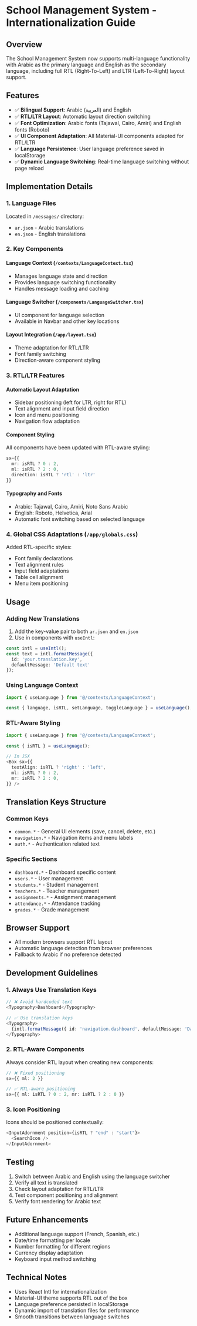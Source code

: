 # School Management System - Internationalization Guide

## Overview
The School Management System now supports multi-language functionality with Arabic as the primary language and English as the secondary language, including full RTL (Right-To-Left) and LTR (Left-To-Right) layout support.

## Features
- ✅ **Bilingual Support**: Arabic (العربية) and English
- ✅ **RTL/LTR Layout**: Automatic layout direction switching
- ✅ **Font Optimization**: Arabic fonts (Tajawal, Cairo, Amiri) and English fonts (Roboto)
- ✅ **UI Component Adaptation**: All Material-UI components adapted for RTL/LTR
- ✅ **Language Persistence**: User language preference saved in localStorage
- ✅ **Dynamic Language Switching**: Real-time language switching without page reload

## Implementation Details

### 1. Language Files
Located in `/messages/` directory:
- `ar.json` - Arabic translations
- `en.json` - English translations

### 2. Key Components

#### Language Context (`/contexts/LanguageContext.tsx`)
- Manages language state and direction
- Provides language switching functionality
- Handles message loading and caching

#### Language Switcher (`/components/LanguageSwitcher.tsx`)
- UI component for language selection
- Available in Navbar and other key locations

#### Layout Integration (`/app/layout.tsx`)
- Theme adaptation for RTL/LTR
- Font family switching
- Direction-aware component styling

### 3. RTL/LTR Features

#### Automatic Layout Adaptation
- Sidebar positioning (left for LTR, right for RTL)
- Text alignment and input field direction
- Icon and menu positioning
- Navigation flow adaptation

#### Component Styling
All components have been updated with RTL-aware styling:
```typescript
sx={{ 
  mr: isRTL ? 0 : 2, 
  ml: isRTL ? 2 : 0,
  direction: isRTL ? 'rtl' : 'ltr'
}}
```

#### Typography and Fonts
- Arabic: Tajawal, Cairo, Amiri, Noto Sans Arabic
- English: Roboto, Helvetica, Arial
- Automatic font switching based on selected language

### 4. Global CSS Adaptations (`/app/globals.css`)
Added RTL-specific styles:
- Font family declarations
- Text alignment rules
- Input field adaptations
- Table cell alignment
- Menu item positioning

## Usage

### Adding New Translations
1. Add the key-value pair to both `ar.json` and `en.json`
2. Use in components with `useIntl`:
```typescript
const intl = useIntl();
const text = intl.formatMessage({ 
  id: 'your.translation.key', 
  defaultMessage: 'Default text' 
});
```

### Using Language Context
```typescript
import { useLanguage } from '@/contexts/LanguageContext';

const { language, isRTL, setLanguage, toggleLanguage } = useLanguage();
```

### RTL-Aware Styling
```typescript
import { useLanguage } from '@/contexts/LanguageContext';

const { isRTL } = useLanguage();

// In JSX
<Box sx={{
  textAlign: isRTL ? 'right' : 'left',
  ml: isRTL ? 0 : 2,
  mr: isRTL ? 2 : 0,
}} />
```

## Translation Keys Structure

### Common Keys
- `common.*` - General UI elements (save, cancel, delete, etc.)
- `navigation.*` - Navigation items and menu labels
- `auth.*` - Authentication related text

### Specific Sections
- `dashboard.*` - Dashboard specific content
- `users.*` - User management
- `students.*` - Student management
- `teachers.*` - Teacher management
- `assignments.*` - Assignment management
- `attendance.*` - Attendance tracking
- `grades.*` - Grade management

## Browser Support
- All modern browsers support RTL layout
- Automatic language detection from browser preferences
- Fallback to Arabic if no preference detected

## Development Guidelines

### 1. Always Use Translation Keys
```typescript
// ❌ Avoid hardcoded text
<Typography>Dashboard</Typography>

// ✅ Use translation keys
<Typography>
  {intl.formatMessage({ id: 'navigation.dashboard', defaultMessage: 'Dashboard' })}
</Typography>
```

### 2. RTL-Aware Components
Always consider RTL layout when creating new components:
```typescript
// ❌ Fixed positioning
sx={{ ml: 2 }}

// ✅ RTL-aware positioning
sx={{ ml: isRTL ? 0 : 2, mr: isRTL ? 2 : 0 }}
```

### 3. Icon Positioning
Icons should be positioned contextually:
```typescript
<InputAdornment position={isRTL ? "end" : "start"}>
  <SearchIcon />
</InputAdornment>
```

## Testing
1. Switch between Arabic and English using the language switcher
2. Verify all text is translated
3. Check layout adaptation for RTL/LTR
4. Test component positioning and alignment
5. Verify font rendering for Arabic text

## Future Enhancements
- Additional language support (French, Spanish, etc.)
- Date/time formatting per locale
- Number formatting for different regions
- Currency display adaptation
- Keyboard input method switching

## Technical Notes
- Uses React Intl for internationalization
- Material-UI theme supports RTL out of the box
- Language preference persisted in localStorage
- Dynamic import of translation files for performance
- Smooth transitions between language switches
